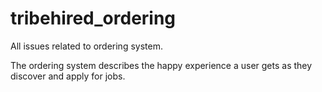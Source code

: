 tribehired_ordering
===================

All issues related to ordering system.

The ordering system describes the happy experience a user gets as they discover and apply for jobs.
